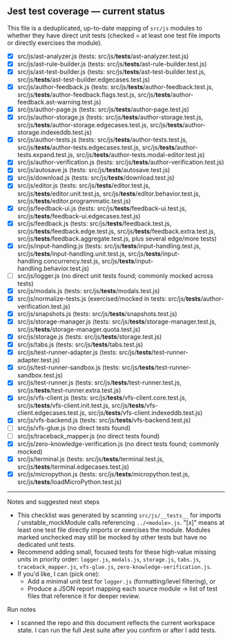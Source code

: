 ## Jest test coverage — current status

This file is a deduplicated, up-to-date mapping of `src/js` modules to whether they have direct unit tests (checked = at least one test file imports or directly exercises the module).

- [x] src/js/ast-analyzer.js  (tests: src/js/__tests__/ast-analyzer.test.js)
- [x] src/js/ast-rule-builder.js  (tests: src/js/__tests__/ast-rule-builder.test.js)
- [x] src/js/ast-test-builder.js  (tests: src/js/__tests__/ast-test-builder.test.js, src/js/__tests__/ast-test-builder.edgecases.test.js)
- [x] src/js/author-feedback.js  (tests: src/js/__tests__/author-feedback.test.js, src/js/__tests__/author-feedback.flags.test.js, src/js/__tests__/author-feedback.ast-warning.test.js)
- [x] src/js/author-page.js  (tests: src/js/__tests__/author-page.test.js)
- [x] src/js/author-storage.js  (tests: src/js/__tests__/author-storage.test.js, src/js/__tests__/author-storage.edgecases.test.js, src/js/__tests__/author-storage.indexeddb.test.js)
- [x] src/js/author-tests.js  (tests: src/js/__tests__/author-tests.test.js, src/js/__tests__/author-tests.edgecases.test.js, src/js/__tests__/author-tests.expand.test.js, src/js/__tests__/author-tests.modal-editor.test.js)
- [x] src/js/author-verification.js  (tests: src/js/__tests__/author-verification.test.js)
- [x] src/js/autosave.js  (tests: src/js/__tests__/autosave.test.js)
- [x] src/js/download.js  (tests: src/js/__tests__/download.test.js)
- [x] src/js/editor.js  (tests: src/js/__tests__/editor.test.js, src/js/__tests__/editor.unit.test.js, src/js/__tests__/editor.behavior.test.js, src/js/__tests__/editor.programmatic.test.js)
- [x] src/js/feedback-ui.js  (tests: src/js/__tests__/feedback-ui.test.js, src/js/__tests__/feedback-ui.edgecases.test.js)
- [x] src/js/feedback.js  (tests: src/js/__tests__/feedback.test.js, src/js/__tests__/feedback.edge.test.js, src/js/__tests__/feedback.extra.test.js, src/js/__tests__/feedback.aggregate.test.js, plus several edge/more tests)
- [x] src/js/input-handling.js  (tests: src/js/__tests__/input-handling.test.js, src/js/__tests__/input-handling.unit.test.js, src/js/__tests__/input-handling.concurrency.test.js, src/js/__tests__/input-handling.behavior.test.js)
- [ ] src/js/logger.js  (no direct unit tests found; commonly mocked across tests)
- [x] src/js/modals.js  (tests: src/js/__tests__/modals.test.js)
- [x] src/js/normalize-tests.js  (exercised/mocked in tests: src/js/__tests__/author-verification.test.js)
- [x] src/js/snapshots.js  (tests: src/js/__tests__/snapshots.test.js)
- [x] src/js/storage-manager.js  (tests: src/js/__tests__/storage-manager.test.js, src/js/__tests__/storage-manager.quota.test.js)
- [x] src/js/storage.js  (tests: src/js/__tests__/storage.test.js)
- [x] src/js/tabs.js  (tests: src/js/__tests__/tabs.test.js)
- [x] src/js/test-runner-adapter.js  (tests: src/js/__tests__/test-runner-adapter.test.js)
- [x] src/js/test-runner-sandbox.js  (tests: src/js/__tests__/test-runner-sandbox.test.js)
- [x] src/js/test-runner.js  (tests: src/js/__tests__/test-runner.test.js, src/js/__tests__/test-runner.extra.test.js)
- [x] src/js/vfs-client.js  (tests: src/js/__tests__/vfs-client.core.test.js, src/js/__tests__/vfs-client.init.test.js, src/js/__tests__/vfs-client.edgecases.test.js, src/js/__tests__/vfs-client.indexeddb.test.js)
- [x] src/js/vfs-backend.js  (tests: src/js/__tests__/vfs-backend.test.js)
- [ ] src/js/vfs-glue.js  (no direct tests found)
- [ ] src/js/traceback_mapper.js  (no direct tests found)
- [x] src/js/zero-knowledge-verification.js  (no direct tests found; commonly mocked)
- [x] src/js/terminal.js  (tests: src/js/__tests__/terminal.test.js, src/js/__tests__/terminal.edgecases.test.js)
- [x] src/js/micropython.js  (tests: src/js/__tests__/micropython.test.js, src/js/__tests__/loadMicroPython.test.js)

---

Notes and suggested next steps

- This checklist was generated by scanning `src/js/__tests__` for imports / unstable_mockModule calls referencing `../<module>.js`. "[x]" means at least one test file directly imports or exercises the module. Modules marked unchecked may still be mocked by other tests but have no dedicated unit tests.
- Recommend adding small, focused tests for these high-value missing units in priority order: `logger.js`, `modals.js`, `storage.js`, `tabs.js`, `traceback_mapper.js`, `vfs-glue.js`, `zero-knowledge-verification.js`.
- If you'd like, I can (pick one):
  - Add a minimal unit test for `logger.js` (formatting/level filtering), or
  - Produce a JSON report mapping each source module -> list of test files that reference it for deeper review.

Run notes

- I scanned the repo and this document reflects the current workspace state. I can run the full Jest suite after you confirm or after I add tests.
